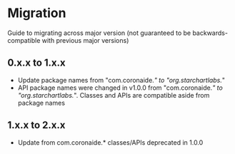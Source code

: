 # Migration

Guide to migrating across major version (not guaranteed to be backwards-compatible with previous major versions)

## 0.x.x to 1.x.x

- Update package names from "com.coronaide.*" to "org.starchartlabs.*"
 - API package names were changed in v1.0.0 from "com.coronaide.*" to "org.starchartlabs.*". Classes and APIs are compatible aside from package names
 
## 1.x.x to 2.x.x
- Update from com.coronaide.* classes/APIs deprecated in 1.0.0